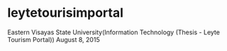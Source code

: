 # leytetourisimportal
Eastern Visayas State University(Information Technology (Thesis - Leyte Tourism Portal))
August 8, 2015
